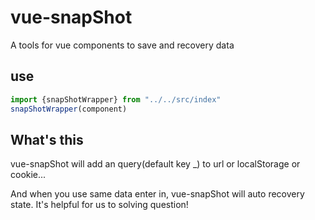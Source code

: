 # vue-snapShot

A tools for vue components to save and recovery data

## use

```javascript
import {snapShotWrapper} from "../../src/index"
snapShotWrapper(component)

```

## What's this

vue-snapShot will add an query(default key _) to url or localStorage or cookie...

And when you use same data enter in, vue-snapShot will auto recovery state. It's helpful for us to solving question!
